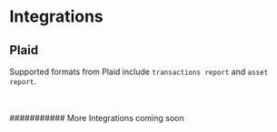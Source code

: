 # **Integrations**

## Plaid

Supported formats from Plaid include `transactions report` and `asset report`.

<br>
<br>
###########
More Integrations coming soon

